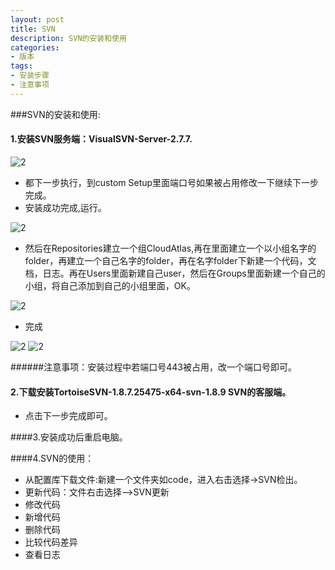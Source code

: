 ```yaml
---
layout: post
title: SVN
description: SVN的安装和使用
categories:
- 版本
tags:
- 安装步骤
- 注意事项
---
```





###SVN的安装和使用:

#### 1.安装SVN服务端：VisualSVN-Server-2.7.7. 
![2](D:/源代码git仓库/image/20140813/1.jpg)
 - 都下一步执行，到custom Setup里面端口号如果被占用修改一下继续下一步完成。
 - 安装成功完成,运行。
 
![2](D:/源代码git仓库/image/20140813/2.jpg)

 +  然后在Repositories建立一个组CloudAtlas,再在里面建立一个以小组名字的folder，再建立一个自己名字的folder，再在名字folder下新建一个代码，文档，日志。再在Users里面新建自己user，然后在Groups里面新建一个自己的小组，将自己添加到自己的小组里面，OK。

![2](D:/源代码git仓库/image/20140813/3.jpg)


  - 完成

![2](D:/源代码git仓库/image/20140813/4.jpg)
![2](D:/源代码git仓库/image/20140813/5.jpg)

######注意事项：安装过程中若端口号443被占用，改一个端口号即可。




####  2.下载安装TortoiseSVN-1.8.7.25475-x64-svn-1.8.9   SVN的客服端。
+ 点击下一步完成即可。

####3.安装成功后重启电脑。

####4.SVN的使用：
+ 从配置库下载文件:新建一个文件夹如code，进入右击选择->SVN检出。
+ 更新代码：文件右击选择—>SVN更新
+ 修改代码
+ 新增代码
+ 删除代码
+ 比较代码差异
+ 查看日志




